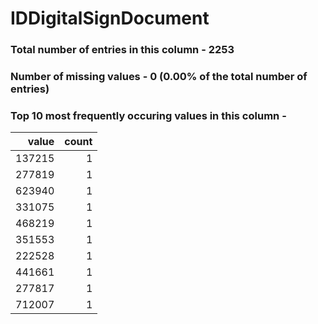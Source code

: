 
# IDDigitalSignDocument

### Total number of entries in this column - 2253

### Number of missing values - 0 (0.00% of the total number of entries)

### Top 10 most frequently occuring values in this column -

|   value |   count |
|--------:|--------:|
|  137215 |       1 |
|  277819 |       1 |
|  623940 |       1 |
|  331075 |       1 |
|  468219 |       1 |
|  351553 |       1 |
|  222528 |       1 |
|  441661 |       1 |
|  277817 |       1 |
|  712007 |       1 |
